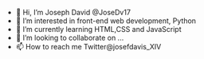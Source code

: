 - 👋 Hi, I’m Joseph David @JoseDv17
- 👀 I’m interested in front-end web development, Python
- 🌱 I’m currently learning HTML,CSS and JavaScript
- 💞️ I’m looking to collaborate on ...
- 📫 How to reach me Twitter@josefdavis_XIV

<!---
JoseDv17/JoseDv17 is a ✨ special ✨ repository because its `README.md` (this file) appears on your GitHub profile.
You can click the Preview link to take a look at your changes.
--->
